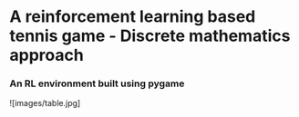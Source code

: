 # A reinforcement learning based tennis game - Discrete mathematics approach

### An RL environment built using pygame

![images/table.jpg]
